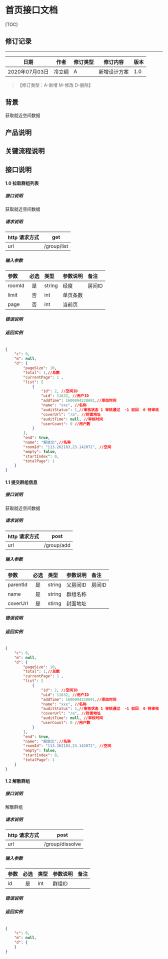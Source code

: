 # 首页接口文档

[TOC]
## 修订记录
----
日期 | 作者 | 修订类型 | 修订内容 | 版本|
---- | ---- | ---- | ---- | ---- |
2020年07月03日|冷立纲|A|新增设计方案|1.0|

> 【修订类型：A-新增  M-修改 D-删除】

## 背景

获取就近空间数据

## 产品说明



## 关键流程说明

## 接口说明



#### 1.0 拉取群组列表

##### 接口说明

获取就近空间数据

##### 请求说明

| http 请求方式          |get             |
|:------------- |:---------------:|
| url      |/group/list |

#####  输入参数

| 参数          |必选             | 类型       | 参数说明        | 备注          |
|:-------------|:---------------:|:-------------|:-------------|:-------------|
| roomId      | 是| string  |  经度 |  房间ID |
| limit      | 否| int  |  单页条数 |  |
| page      | 否| int  |  当前页 |  |


#####  错误说明




#####  返回实例
```json

{
    "c": 0,
    "m": null,
    "d": {
        "pageSize": 10,
        "total": 1,//总数
        "currentPage": 1 ,
        "list": [
            {
                "id": 2, //空间ID
                "uid": 11632, //用户ID
                "addTime": 1600094228691,//添加时间
                "name": "xxx", //名称 
                "auditStatus": 1,//审核状态 1 审核通过  -1 驳回  0 待审核
                "coverUrl": "/a", //封面地址
                "auditTime": null, //审核时间
                "userCount": 0 //用户数
            }
        ],
        "end": true,
        "name": "解放北",//名称
        "roomId": "113.262183,23.142072", //空间
        "empty": false,
        "startIndex": 0,
        "totalPage": 1
    }
}

```


#### 1.1 提交群组信息

##### 接口说明

获取就近空间数据

##### 请求说明

| http 请求方式          |post             |
|:------------- |:---------------:|
| url      |/group/add |

#####  输入参数

| 参数          |必选             | 类型       | 参数说明        | 备注          |
|:-------------|:---------------:|:-------------|:-------------|:-------------|
| parentId      | 是| string  |  父房间ID |  房间ID |
| name      | 是| string  |  群组名称 |  |
| coverUrl      | 是| stirng  |  封面地址 |  |


#####  错误说明




#####  返回实例
```json

{
    "c": 0,
    "m": null,
    "d": {
        "pageSize": 10,
        "total": 1,//总数
        "currentPage": 1 ,
        "list": [
            {
                "id": 2, //空间ID
                "uid": 11632, //用户ID
                "addTime": 1600094228691,//添加时间
                "name": "xxx", //名称 
                "auditStatus": 1,//审核状态 1 审核通过  -1 驳回  0 待审核
                "coverUrl": "/a", //封面地址
                "auditTime": null, //审核时间
                "userCount": 0 //用户数
            }
        ],
        "end": true,
        "name": "解放北",//名称
        "roomId": "113.262183,23.142072", //空间
        "empty": false,
        "startIndex": 0,
        "totalPage": 1
    }
}

```




#### 1.2 解散群组

##### 接口说明

解散群组

##### 请求说明

| http 请求方式          |post             |
|:------------- |:---------------:|
| url      |/group/dissolve |

#####  输入参数

| 参数          |必选             | 类型       | 参数说明        | 备注          |
|:-------------|:---------------:|:-------------|:-------------|:-------------|
| id      | 是| int  |  群组ID |   |


#####  错误说明




#####  返回实例
```json

{
    "c": 0,
    "m": null,
    "d": {
    }
}

```

































